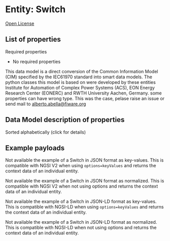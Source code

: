 Entity: Switch  
==============  
[Open License](https://github.com/smart-data-models//dataModel.EnergyCIM/blob/master/Switch/LICENSE.md)  

## List of properties  

Required properties  
- No required properties    
This data model is a direct conversion of the Common Information Model (CIM) specified by the IEC61970 standard into smart data models. The python classes this model is based on were developed by these entities Institute for Automation of Complex Power Systems (ACS), EON Energy Research Center (EONERC) and RWTH University Aachen, Germany. some properties can have wrong type. This was the case, pelase raise an issue or send mail to alberto.abella@fiware.org  
## Data Model description of properties  
Sorted alphabetically (click for details)  
## Example payloads    
Not available the example of a Switch in JSON format as key-values. This is compatible with NGSI V2 when  using `options=keyValues` and returns the context data of an individual entity.  
Not available the example of a Switch in JSON format as normalized. This is compatible with NGSI V2 when not using options and returns the context data of an individual entity.  
Not available the example of a Switch in JSON-LD format as key-values. This is compatible with NGSI-LD when  using `options=keyValues` and returns the context data of an individual entity.  
Not available the example of a Switch in JSON-LD format as normalized. This is compatible with NGSI-LD when not using options and returns the context data of an individual entity.  
